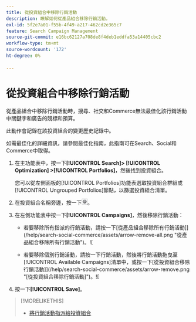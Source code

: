 ```yaml
---
title: 從投資組合中移除行銷活動
description: 瞭解如何從產品組合移除行銷活動。
exl-id: 5f2e7a01-f55b-4f49-a217-462cd2e365c7
feature: Search Campaign Management
source-git-commit: e16bc62127a708de8f4deb1eddfa53a14405cbc2
workflow-type: tm+mt
source-wordcount: '172'
ht-degree: 0%

---
```


# 從投資組合中移除行銷活動

從產品組合中移除行銷活動時，搜尋、社交和Commerce無法最佳化該行銷活動中關鍵字和廣告的競標和預算。

此動作會記錄在該投資組合的變更歷史記錄中。

如需最佳化的詳細資訊，請參閱最佳化指南，此指南可在Search、Social和Commerce中取得。

1. 在主功能表中，按一下&#x200B;**[!UICONTROL Search]> [!UICONTROL Optimization] >[!UICONTROL Portfolios]**，然後找到投資組合。

   您可以從左側面板的[!UICONTROL Portfolios]功能表選取投資組合群組或[!UICONTROL Ungrouped Portfolios]節點，以篩選投資組合清單。

1. 在投資組合名稱旁邊，按一下![檢視/編輯設定按鈕](/help/search-social-commerce/assets/settings.png "檢視/編輯設定按鈕")。

1. 在左側功能表中按一下&#x200B;**[!UICONTROL Campaigns]**，然後移除行銷活動：

   * 若要移除所有指派的行銷活動，請按一下[從產品組合移除所有行銷活動]](/help/search-social-commerce/assets/arrow-remove-all.png "從產品組合移除所有行銷活動")。![

   * 若要移除個別行銷活動，請按一下行銷活動，然後將行銷活動拖曳至[!UICONTROL Available Campaigns]清單中，或按一下[從投資組合移除行銷活動]](/help/search-social-commerce/assets/arrow-remove.png "[從投資組合移除行銷活動]")。![

1. 按一下&#x200B;**[!UICONTROL Save]**。

>[!MORELIKETHIS]
>
>* [將行銷活動指派給投資組合](/help/search-social-commerce/campaign-management/campaign-assign-to-portfolio.md)
